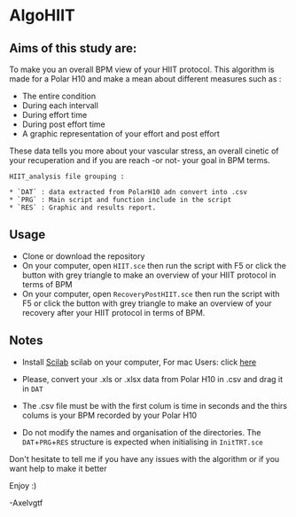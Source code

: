 # AlgoHIIT
## Aims of this study are:

To make you an overall BPM view of your HIIT protocol.
This algorithm is made for a Polar H10 and make a mean about different measures such as : 
* The entire condition
* During each intervall
* During effort time
* During post effort time
* A graphic representation of your effort and post effort

These data tells you more about your vascular stress, an overall cinetic of your recuperation and if you are reach -or not- your goal in BPM terms.
	
	HIIT_analysis file grouping : 
	
	* `DAT` : data extracted from PolarH10 adn convert into .csv
	* `PRG` : Main script and function include in the script 
	* `RES` : Graphic and results report.
	      
	      
## Usage

* Clone or download the repository
* On your computer, open `HIIT.sce` then run the script with F5 or click the button with grey triangle to make an overview of your HIIT protocol in terms of BPM
* On your computer, open `RecoveryPostHIIT.sce` then run the script with F5 or click the button with grey triangle to make an overview of your recovery after your HIIT protocol in terms of BPM.
	  
## Notes 
	  
* Install [Scilab](https://www.scilab.org) scilab on your computer, For mac Users: click [here](https://www.utc.fr/~mottelet/scilab_for_macOS.html)

* Please, convert your .xls or .xlsx data from Polar H10 in .csv and drag it in `DAT`
* The .csv file must be with the first colum is time in seconds and the thirs colums is your BPM recorded by your Polar H10

* Do not modify the names and organisation of the directories.
  The `DAT`+`PRG`+`RES` structure is expected when initialising in `InitTRT.sce`


Don't hesitate to tell me if you have any issues with the algorithm or if you want help to make it better 

Enjoy :)

-Axelvgtf
